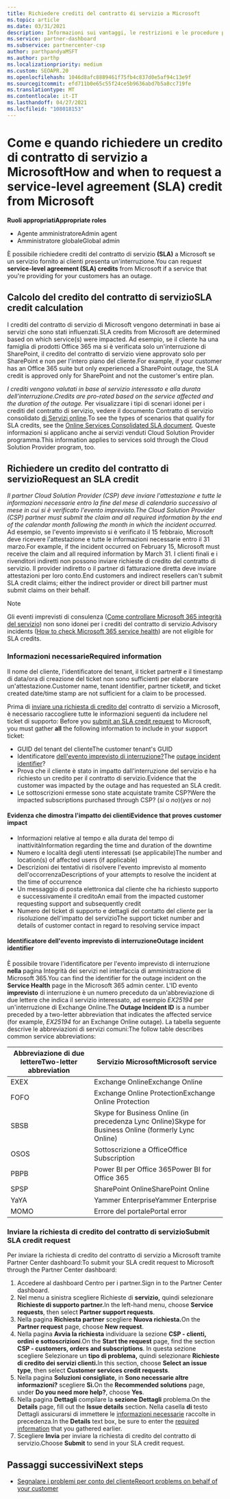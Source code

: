 ```yaml
---
title: Richiedere crediti del contratto di servizio a Microsoft
ms.topic: article
ms.date: 03/31/2021
description: Informazioni sui vantaggi, le restrizioni e le procedure per richiedere un credito del contratto di servizio a Microsoft in caso di interruzione del servizio da parte dei clienti.
ms.service: partner-dashboard
ms.subservice: partnercenter-csp
author: parthpandyaMSFT
ms.author: parthp
ms.localizationpriority: medium
ms.custom: SEOAPR.20
ms.openlocfilehash: 1046d8afc8889461f75fb4c837d0e5af94c13e9f
ms.sourcegitcommit: efd711b0e65c55f24ce5b9636abd7b5a8cc719fe
ms.translationtype: MT
ms.contentlocale: it-IT
ms.lasthandoff: 04/27/2021
ms.locfileid: "108018153"
---
```

# <a name="how-and-when-to-request-a-service-level-agreement-sla-credit-from-microsoft"></a><span data-ttu-id="ee489-103">Come e quando richiedere un credito di contratto di servizio a Microsoft</span><span class="sxs-lookup"><span data-stu-id="ee489-103">How and when to request a service-level agreement (SLA) credit from Microsoft</span></span>

<span data-ttu-id="ee489-104">**Ruoli appropriati**</span><span class="sxs-lookup"><span data-stu-id="ee489-104">**Appropriate roles**</span></span>

- <span data-ttu-id="ee489-105">Agente amministratore</span><span class="sxs-lookup"><span data-stu-id="ee489-105">Admin agent</span></span>
- <span data-ttu-id="ee489-106">Amministratore globale</span><span class="sxs-lookup"><span data-stu-id="ee489-106">Global admin</span></span>

<span data-ttu-id="ee489-107">È possibile richiedere crediti del contratto di servizio **(SLA)** a Microsoft se un servizio fornito ai clienti presenta un'interruzione.</span><span class="sxs-lookup"><span data-stu-id="ee489-107">You can request **service-level agreement (SLA) credits** from Microsoft if a service that you're providing for your customers has an outage.</span></span>

## <a name="sla-credit-calculation"></a><span data-ttu-id="ee489-108">Calcolo del credito del contratto di servizio</span><span class="sxs-lookup"><span data-stu-id="ee489-108">SLA credit calculation</span></span>

<span data-ttu-id="ee489-109">I crediti del contratto di servizio di Microsoft vengono determinati in base ai servizi che sono stati influenzati.</span><span class="sxs-lookup"><span data-stu-id="ee489-109">SLA credits from Microsoft are determined based on which service(s) were impacted.</span></span> <span data-ttu-id="ee489-110">Ad esempio, se il cliente ha una famiglia di prodotti Office 365 ma si è verificata solo un'interruzione di SharePoint, il credito del contratto di servizio viene approvato solo per SharePoint e non per l'intero piano del cliente.</span><span class="sxs-lookup"><span data-stu-id="ee489-110">For example, if your customer has an Office 365 suite but only experienced a SharePoint outage, the SLA credit is approved only for SharePoint and not the customer's entire plan.</span></span>

<span data-ttu-id="ee489-111">*I crediti vengono valutati in base al servizio interessato e alla durata dell'interruzione.*</span><span class="sxs-lookup"><span data-stu-id="ee489-111">*Credits are pro-rated based on the service affected and the duration of the outage.*</span></span> <span data-ttu-id="ee489-112">Per visualizzare i tipi di scenari idonei per i crediti del contratto di servizio, vedere il documento Contratto di servizio consolidato [di Servizi online](http://www.microsoftvolumelicensing.com/DocumentSearch.aspx?Mode=3&DocumentTypeId=37).</span><span class="sxs-lookup"><span data-stu-id="ee489-112">To see the types of scenarios that qualify for SLA credits, see the [Online Services Consolidated SLA document](http://www.microsoftvolumelicensing.com/DocumentSearch.aspx?Mode=3&DocumentTypeId=37).</span></span> <span data-ttu-id="ee489-113">Queste informazioni si applicano anche ai servizi venduti Cloud Solution Provider programma.</span><span class="sxs-lookup"><span data-stu-id="ee489-113">This information applies to services sold through the Cloud Solution Provider program, too.</span></span>


## <a name="request-an-sla-credit"></a><span data-ttu-id="ee489-114">Richiedere un credito del contratto di servizio</span><span class="sxs-lookup"><span data-stu-id="ee489-114">Request an SLA credit</span></span>

<span data-ttu-id="ee489-115">*Il partner Cloud Solution Provider (CSP) deve inviare l'attestazione e tutte le informazioni necessarie entro la fine del mese di calendario successivo al mese in cui si è verificato l'evento imprevisto.*</span><span class="sxs-lookup"><span data-stu-id="ee489-115">*The Cloud Solution Provider (CSP) partner must submit the claim and all required information by the end of the calendar month following the month in which the incident occurred.*</span></span> <span data-ttu-id="ee489-116">Ad esempio, se l'evento imprevisto si è verificato il 15 febbraio, Microsoft deve ricevere l'attestazione e tutte le informazioni necessarie entro il 31 marzo.</span><span class="sxs-lookup"><span data-stu-id="ee489-116">For example, if the incident occurred on February 15, Microsoft must receive the claim and all required information by March 31.</span></span> <span data-ttu-id="ee489-117">I clienti finali e i rivenditori indiretti non possono inviare richieste di credito del contratto di servizio. Il provider indiretto o il partner di fatturazione diretta deve inviare attestazioni per loro conto.</span><span class="sxs-lookup"><span data-stu-id="ee489-117">End customers and indirect resellers can't submit SLA credit claims; either the indirect provider or direct bill partner must submit claims on their behalf.</span></span>

>[!NOTE]
><span data-ttu-id="ee489-118">Gli eventi imprevisti di consulenza ([Come controllare Microsoft 365 integrità del servizio](https://docs.microsoft.com/microsoft-365/enterprise/view-service-health?&preserve-view=trueo365-worldwide#incidents-and-advisories)) non sono idonei per i crediti del contratto di servizio.</span><span class="sxs-lookup"><span data-stu-id="ee489-118">Advisory incidents ([How to check Microsoft 365 service health](https://docs.microsoft.com/microsoft-365/enterprise/view-service-health?&preserve-view=trueo365-worldwide#incidents-and-advisories)) are not eligible for SLA credits.</span></span>

### <a name="required-information"></a><span data-ttu-id="ee489-119">Informazioni necessarie</span><span class="sxs-lookup"><span data-stu-id="ee489-119">Required information</span></span>

<span data-ttu-id="ee489-120">Il nome del cliente, l'identificatore del tenant, il ticket partner# e il timestamp di data/ora di creazione del ticket non sono sufficienti per elaborare un'attestazione.</span><span class="sxs-lookup"><span data-stu-id="ee489-120">Customer name, tenant identifier, partner ticket#, and ticket created date/time stamp are not sufficient for a claim to be processed.</span></span>

<span data-ttu-id="ee489-121">Prima di [inviare una richiesta di credito del](#submit-sla-credit-request) contratto di servizio a Microsoft, è necessario raccogliere tutte le informazioni seguenti da includere nel ticket di supporto: </span><span class="sxs-lookup"><span data-stu-id="ee489-121">Before you [submit an SLA credit request](#submit-sla-credit-request) to Microsoft, you must gather **all** the following information to include in your support ticket:</span></span>

- <span data-ttu-id="ee489-122">GUID del tenant del cliente</span><span class="sxs-lookup"><span data-stu-id="ee489-122">The customer tenant's GUID</span></span>
- <span data-ttu-id="ee489-123">Identificatore [dell'evento imprevisto di interruzione?](#outage-incident-identifier)</span><span class="sxs-lookup"><span data-stu-id="ee489-123">The [outage incident identifier](#outage-incident-identifier)?</span></span>
- <span data-ttu-id="ee489-124">Prova che il cliente è stato in impatto dall'interruzione del servizio e ha richiesto un credito per il contratto di servizio.</span><span class="sxs-lookup"><span data-stu-id="ee489-124">Evidence that the customer was impacted by the outage and has requested an SLA credit.</span></span>
- <span data-ttu-id="ee489-125">Le sottoscrizioni ermesse sono state acquistate tramite CSP?</span><span class="sxs-lookup"><span data-stu-id="ee489-125">Were the impacted subscriptions purchased through CSP?</span></span> <span data-ttu-id="ee489-126">(*sì* o *no*)</span><span class="sxs-lookup"><span data-stu-id="ee489-126">(*yes* or *no*)</span></span>

#### <a name="evidence-that-proves-customer-impact"></a><span data-ttu-id="ee489-127">Evidenza che dimostra l'impatto dei clienti</span><span class="sxs-lookup"><span data-stu-id="ee489-127">Evidence that proves customer impact</span></span>

- <span data-ttu-id="ee489-128">Informazioni relative al tempo e alla durata del tempo di inattività</span><span class="sxs-lookup"><span data-stu-id="ee489-128">Information regarding the time and duration of the downtime</span></span>
- <span data-ttu-id="ee489-129">Numero e località degli utenti interessati (se applicabile)</span><span class="sxs-lookup"><span data-stu-id="ee489-129">The number and location(s) of affected users (if applicable)</span></span>
- <span data-ttu-id="ee489-130">Descrizioni dei tentativi di risolvere l'evento imprevisto al momento dell'occorrenza</span><span class="sxs-lookup"><span data-stu-id="ee489-130">Descriptions of your attempts to resolve the incident at the time of occurrence</span></span>
- <span data-ttu-id="ee489-131">Un messaggio di posta elettronica dal cliente che ha richiesto supporto e successivamente il credito</span><span class="sxs-lookup"><span data-stu-id="ee489-131">An email from the impacted customer requesting support and subsequently credit</span></span>
- <span data-ttu-id="ee489-132">Numero del ticket di supporto e dettagli del contatto del cliente per la risoluzione dell'impatto del servizio</span><span class="sxs-lookup"><span data-stu-id="ee489-132">The support ticket number and details of customer contact in regard to resolving service impact</span></span>


#### <a name="outage-incident-identifier"></a><span data-ttu-id="ee489-133">Identificatore dell'evento imprevisto di interruzione</span><span class="sxs-lookup"><span data-stu-id="ee489-133">Outage incident identifier</span></span>

<span data-ttu-id="ee489-134">È possibile trovare l'identificatore per l'evento imprevisto di interruzione **nella** pagina Integrità dei servizi nel interfaccia di amministrazione di Microsoft 365.</span><span class="sxs-lookup"><span data-stu-id="ee489-134">You can find the identifier for the outage incident on the **Service Health** page in the Microsoft 365 admin center.</span></span> <span data-ttu-id="ee489-135">L'ID evento **imprevisto** di interruzione è un numero preceduto da un'abbreviazione di due lettere che indica il servizio interessato, ad esempio *EX25194* per un'interruzione di Exchange Online.</span><span class="sxs-lookup"><span data-stu-id="ee489-135">The **Outage Incident ID** is a number preceded by a two-letter abbreviation that indicates the affected service (for example, *EX25194* for an Exchange Online outage).</span></span> <span data-ttu-id="ee489-136">La tabella seguente descrive le abbreviazioni di servizi comuni:</span><span class="sxs-lookup"><span data-stu-id="ee489-136">The follow table describes common service abbreviations:</span></span>

| <span data-ttu-id="ee489-137">Abbreviazione di due lettere</span><span class="sxs-lookup"><span data-stu-id="ee489-137">Two-letter abbreviation</span></span> | <span data-ttu-id="ee489-138">Servizio Microsoft</span><span class="sxs-lookup"><span data-stu-id="ee489-138">Microsoft service</span></span> |
| ----------------------- | ----------------- |
| <span data-ttu-id="ee489-139">EX</span><span class="sxs-lookup"><span data-stu-id="ee489-139">EX</span></span> | <span data-ttu-id="ee489-140">Exchange Online</span><span class="sxs-lookup"><span data-stu-id="ee489-140">Exchange Online</span></span> |
| <span data-ttu-id="ee489-141">FO</span><span class="sxs-lookup"><span data-stu-id="ee489-141">FO</span></span> | <span data-ttu-id="ee489-142">Exchange Online Protection</span><span class="sxs-lookup"><span data-stu-id="ee489-142">Exchange Online Protection</span></span> |
| <span data-ttu-id="ee489-143">SB</span><span class="sxs-lookup"><span data-stu-id="ee489-143">SB</span></span> | <span data-ttu-id="ee489-144">Skype for Business Online (in precedenza Lync Online)</span><span class="sxs-lookup"><span data-stu-id="ee489-144">Skype for Business Online (formerly Lync Online)</span></span> |
| <span data-ttu-id="ee489-145">OS</span><span class="sxs-lookup"><span data-stu-id="ee489-145">OS</span></span> | <span data-ttu-id="ee489-146">Sottoscrizione a Office</span><span class="sxs-lookup"><span data-stu-id="ee489-146">Office Subscription</span></span> |
| <span data-ttu-id="ee489-147">PB</span><span class="sxs-lookup"><span data-stu-id="ee489-147">PB</span></span> | <span data-ttu-id="ee489-148">Power BI per Office 365</span><span class="sxs-lookup"><span data-stu-id="ee489-148">Power BI for Office 365</span></span> |
| <span data-ttu-id="ee489-149">SP</span><span class="sxs-lookup"><span data-stu-id="ee489-149">SP</span></span> | <span data-ttu-id="ee489-150">SharePoint Online</span><span class="sxs-lookup"><span data-stu-id="ee489-150">SharePoint Online</span></span> |
| <span data-ttu-id="ee489-151">Ya</span><span class="sxs-lookup"><span data-stu-id="ee489-151">YA</span></span> | <span data-ttu-id="ee489-152">Yammer Enterprise</span><span class="sxs-lookup"><span data-stu-id="ee489-152">Yammer Enterprise</span></span> |
| <span data-ttu-id="ee489-153">MO</span><span class="sxs-lookup"><span data-stu-id="ee489-153">MO</span></span> | <span data-ttu-id="ee489-154">Errore del portale</span><span class="sxs-lookup"><span data-stu-id="ee489-154">Portal error</span></span> |

### <a name="submit-sla-credit-request"></a><span data-ttu-id="ee489-155">Inviare la richiesta di credito del contratto di servizio</span><span class="sxs-lookup"><span data-stu-id="ee489-155">Submit SLA credit request</span></span>

<span data-ttu-id="ee489-156">Per inviare la richiesta di credito del contratto di servizio a Microsoft tramite Partner Center dashboard:</span><span class="sxs-lookup"><span data-stu-id="ee489-156">To submit your SLA credit request to Microsoft through the Partner Center dashboard:</span></span>

1. <span data-ttu-id="ee489-157">Accedere al dashboard Centro per i partner.</span><span class="sxs-lookup"><span data-stu-id="ee489-157">Sign in to the Partner Center dashboard.</span></span>
2. <span data-ttu-id="ee489-158">Nel menu a sinistra scegliere Richieste di **servizio,** quindi selezionare **Richieste di supporto partner.**</span><span class="sxs-lookup"><span data-stu-id="ee489-158">In the left-hand menu, choose **Service requests**, then select **Partner support requests**.</span></span>
3. <span data-ttu-id="ee489-159">Nella pagina **Richiesta partner** scegliere **Nuova richiesta.**</span><span class="sxs-lookup"><span data-stu-id="ee489-159">On the **Partner request** page, choose **New request**.</span></span>
4. <span data-ttu-id="ee489-160">Nella pagina **Avvia la richiesta** individuare la sezione **CSP - clienti, ordini e sottoscrizioni**.</span><span class="sxs-lookup"><span data-stu-id="ee489-160">On the **Start the request** page, find the section **CSP - customers, orders and subscriptions**.</span></span> <span data-ttu-id="ee489-161">In questa sezione scegliere Selezionare un **tipo di problema,** quindi selezionare **Richieste di credito dei servizi clienti.**</span><span class="sxs-lookup"><span data-stu-id="ee489-161">In this section, choose **Select an issue type**, then select **Customer services credit requests**.</span></span>
5. <span data-ttu-id="ee489-162">Nella pagina **Soluzioni consigliate,** in **Sono necessarie altre informazioni?** scegliere **Sì.**</span><span class="sxs-lookup"><span data-stu-id="ee489-162">On the **Recommended solutions** page, under **Do you need more help?**, choose **Yes**.</span></span>
6. <span data-ttu-id="ee489-163">Nella pagina **Dettagli** compilare la **sezione Dettagli** problema.</span><span class="sxs-lookup"><span data-stu-id="ee489-163">On the **Details** page, fill out the **Issue details** section.</span></span> <span data-ttu-id="ee489-164">Nella casella **di** testo Dettagli assicurarsi di immettere le [informazioni necessarie](#required-information) raccolte in precedenza.</span><span class="sxs-lookup"><span data-stu-id="ee489-164">In the **Details** text box, be sure to enter the [required information](#required-information) that you gathered earlier.</span></span>
7. <span data-ttu-id="ee489-165">Scegliere **Invia** per inviare la richiesta di credito del contratto di servizio.</span><span class="sxs-lookup"><span data-stu-id="ee489-165">Choose **Submit** to send in your SLA credit request.</span></span>

## <a name="next-steps"></a><span data-ttu-id="ee489-166">Passaggi successivi</span><span class="sxs-lookup"><span data-stu-id="ee489-166">Next steps</span></span>

- [<span data-ttu-id="ee489-167">Segnalare i problemi per conto del cliente</span><span class="sxs-lookup"><span data-stu-id="ee489-167">Report problems on behalf of your customer</span></span>](report-problems-on-behalf-of-a-customer.md)
